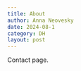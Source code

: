 ```yaml
---
title: About
author: Anna Neovesky
date: 2024-08-1
category: DH
layout: post
---
```


Contact page.
